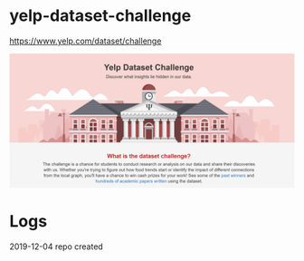 # yelp-dataset-challenge

https://www.yelp.com/dataset/challenge

<img src="https://github.com/Nov05/pictures/blob/master/yelp-dataset-challenge/2019-12-04%2014_07_10-Yelp%20Dataset.png?raw=true" width=700>

# Logs  
2019-12-04 repo created

